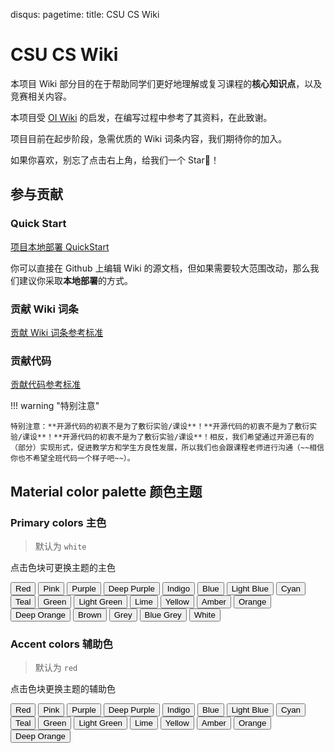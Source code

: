 disqus:
pagetime:
title: CSU CS Wiki

# CSU CS Wiki

本项目 Wiki 部分目的在于帮助同学们更好地理解或复习课程的**核心知识点**，以及竞赛相关内容。

本项目受 [OI Wiki](https://oi-wiki.org/) 的启发，在编写过程中参考了其资料，在此致谢。

项目目前在起步阶段，急需优质的 Wiki 词条内容，我们期待你的加入。

如果你喜欢，别忘了点击右上角，给我们一个 Star💫！

## 参与贡献

### Quick Start

[项目本地部署 QuickStart](https://leo6033.github.io/CSU_CS_Experiment/intro/quick-start/)

你可以直接在 Github 上编辑 Wiki 的源文档，但如果需要较大范围改动，那么我们建议你采取**本地部署**的方式。

### 贡献 Wiki 词条

[贡献 Wiki 词条参考标准](https://leo6033.github.io/CSU_CS_Experiment/intro/docs-guide/)

### 贡献代码

[贡献代码参考标准](https://leo6033.github.io/CSU_CS_Experiment/intro/codes-guide/)


!!! warning "特别注意"

    特别注意：**开源代码的初衷不是为了敷衍实验/课设**！**开源代码的初衷不是为了敷衍实验/课设**！**开源代码的初衷不是为了敷衍实验/课设**！相反，我们希望通过开源已有的（部分）实现形式，促进教学方和学生方良性发展，所以我们也会跟课程老师进行沟通（~~相信你也不希望全班代码一个样子吧~~）。

## Material color palette 颜色主题

### Primary colors 主色

> 默认为 `white`

点击色块可更换主题的主色

<div id="color-button">
<button data-md-color-primary="red">Red</button>
<button data-md-color-primary="pink">Pink</button>
<button data-md-color-primary="purple">Purple</button>
<button data-md-color-primary="deep-purple">Deep Purple</button>
<button data-md-color-primary="indigo">Indigo</button>
<button data-md-color-primary="blue">Blue</button>
<button data-md-color-primary="light-blue">Light Blue</button>
<button data-md-color-primary="cyan">Cyan</button>
<button data-md-color-primary="teal">Teal</button>
<button data-md-color-primary="green">Green</button>
<button data-md-color-primary="light-green">Light Green</button>
<button data-md-color-primary="lime">Lime</button>
<button data-md-color-primary="yellow">Yellow</button>
<button data-md-color-primary="amber">Amber</button>
<button data-md-color-primary="orange">Orange</button>
<button data-md-color-primary="deep-orange">Deep Orange</button>
<button data-md-color-primary="brown">Brown</button>
<button data-md-color-primary="grey">Grey</button>
<button data-md-color-primary="blue-grey">Blue Grey</button>
<button data-md-color-primary="white">White</button>
</div>

<script>
  var buttons = document.querySelectorAll("button[data-md-color-primary]");
  Array.prototype.forEach.call(buttons, function(button) {
    button.addEventListener("click", function() {
      document.body.dataset.mdColorPrimary = this.dataset.mdColorPrimary;
      localStorage.setItem("data-md-color-primary",this.dataset.mdColorPrimary);
    })
  })
</script>

### Accent colors 辅助色

> 默认为 `red`

点击色块更换主题的辅助色

<div id="color-button">
<button data-md-color-accent="red">Red</button>
<button data-md-color-accent="pink">Pink</button>
<button data-md-color-accent="purple">Purple</button>
<button data-md-color-accent="deep-purple">Deep Purple</button>
<button data-md-color-accent="indigo">Indigo</button>
<button data-md-color-accent="blue">Blue</button>
<button data-md-color-accent="light-blue">Light Blue</button>
<button data-md-color-accent="cyan">Cyan</button>
<button data-md-color-accent="teal">Teal</button>
<button data-md-color-accent="green">Green</button>
<button data-md-color-accent="light-green">Light Green</button>
<button data-md-color-accent="lime">Lime</button>
<button data-md-color-accent="yellow">Yellow</button>
<button data-md-color-accent="amber">Amber</button>
<button data-md-color-accent="orange">Orange</button>
<button data-md-color-accent="deep-orange">Deep Orange</button>
</div>

<script>
  var buttons = document.querySelectorAll("button[data-md-color-accent]");
  Array.prototype.forEach.call(buttons, function(button) {
    button.addEventListener("click", function() {
      document.body.dataset.mdColorAccent = this.dataset.mdColorAccent;
      localStorage.setItem("data-md-color-accent",this.dataset.mdColorAccent);
    })
  })
  // #758
  document.getElementsByClassName('md-nav__title')[1].click()
</script>
